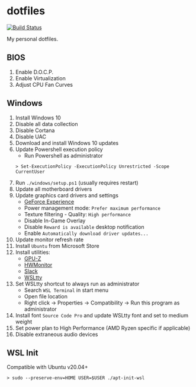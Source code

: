 # dotfiles

[![Build Status](https://travis-ci.org/suitupalex/dotfiles.svg?branch=master)](https://travis-ci.org/suitupalex/dotfiles)

My personal dotfiles.

## BIOS

1. Enable D.O.C.P.
1. Enable Virtualization
1. Adjust CPU Fan Curves

## Windows

1. Install Windows 10
1. Disable all data collection
1. Disable Cortana
1. Disable UAC
1. Download and install Windows 10 updates
1. Update Powershell execution policy
    * Run Powershell as administrator
    ```
    > Set-ExecutionPolicy -ExecutionPolicy Unrestricted -Scope CurrentUser
    ```
1. Run `./windows/setup.ps1` (usually requires restart)
1. Update all motherboard drivers
1. Update graphics card drivers and settings
    * [GeForce Experience](https://www.nvidia.com/en-us/geforce/geforce-experience/)
    * Power management mode: `Prefer maximum performance`
    * Texture filtering - Quality: `High performance`
    * Disable In-Game Overlay
    * Disable `Reward is available` desktop notification
    * Enable `Automatically download driver updates...`
1. Update monitor refresh rate
1. Install `Ubuntu` from Microsoft Store
1. Install utilities:
    * [GPU-Z](https://www.techpowerup.com/download/techpowerup-gpu-z/)
    * [HWMonitor](https://www.cpuid.com/softwares/hwmonitor.html)
    * [Slack](https://slack.com/downloads/windows)
    * [WSLtty](https://github.com/mintty/wsltty/releases)
1. Set WSLtty shortcut to always run as administrator
    * Search `WSL Terminal` in start menu
    * Open file location
    * Right click -> Properties -> Compatibility -> Run this program as administrator
1. Install font `Source Code Pro` and update WSLtty font and set to medium weight
1. Set power plan to High Performance (AMD Ryzen specific if applicable)
1. Disable extraneous audio devices

## WSL Init
Compatible with Ubuntu v20.04+

```
> sudo --preserve-env=HOME USER=$USER ./apt-init-wsl
```
